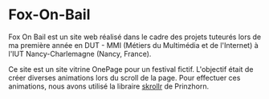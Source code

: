 # Fox-On-Bail

Fox On Bail est un site web réalisé dans le cadre des projets tuteurés
lors de ma première année en DUT - MMI (Métiers du Multimédia et de l'Internet)
à l'IUT Nancy-Charlemagne (Nancy, France).

Ce site est un site vitrine OnePage pour un festival fictif. L'objectif était de créer
diverses animations lors du scroll de la page. Pour effectuer ces animations, nous avons utilisé
la libraire <a href="https://github.com/Prinzhorn/skrollr">skrollr</a> de Prinzhorn.
